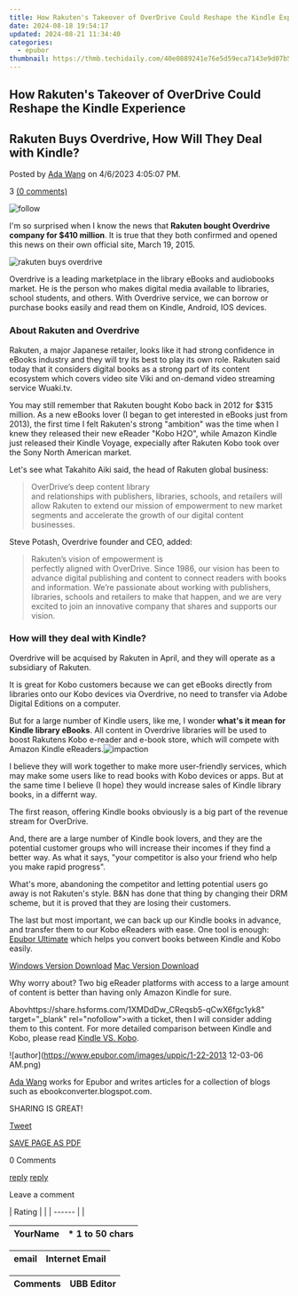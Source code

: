 ```yaml
---
title: How Rakuten's Takeover of OverDrive Could Reshape the Kindle Experience
date: 2024-08-18 19:54:17
updated: 2024-08-21 11:34:40
categories:
  - epubor
thumbnail: https://thmb.techidaily.com/40e0889241e76e5d59eca7143e9d07b55913d6df3d4a890109030eaaab30cafd.jpg
---
```


## How Rakuten's Takeover of OverDrive Could Reshape the Kindle Experience

## Rakuten Buys Overdrive, How Will They Deal with Kindle?

Posted by [Ada Wang](https://plus.google.com/+AdaWang/posts) on 4/6/2023 4:05:07 PM.

3 [(0 comments)](http://www.epubor.com/#comment-area) 



![follow](http://www.epubor.com/images/follow.png)

I'm so surprised when I know the news that **Rakuten bought Overdrive company for $410 million**. It is true that they both confirmed and opened this news on their own official site, March 19, 2015.

![rakuten buys overdrive](http://www.epubor.com/images/uppic/rakuten-and-overdrive.jpg)

Overdrive is a leading marketplace in the library eBooks and audiobooks market. He is the person who makes digital media available to libraries, school students, and others. With Overdrive service, we can borrow or purchase books easily and read them on Kindle, Android, IOS devices.

### About Rakuten and Overdrive

Rakuten, a major Japanese retailer, looks like it had strong confidence in eBooks industry and they will try its best to play its own role. Rakuten said today that it considers digital books as a strong part of its content ecosystem which covers video site Viki and on-demand video streaming service Wuaki.tv.

You may still remember that Rakuten bought Kobo back in 2012 for $315 million. As a new eBooks lover (I began to get interested in eBooks just from 2013), the first time I felt Rakuten's strong "ambition" was the time when I knew they released their new eReader "Kobo H2O", while Amazon Kindle just released their Kindle Voyage, expecially after Rakuten Kobo took over the Sony North American market. 

Let's see what Takahito Aiki said, the head of Rakuten global business:

> OverDrive’s deep content library  
> and relationships with publishers, libraries, schools, and retailers will allow Rakuten to extend our mission of empowerment to new market segments and accelerate the growth of our digital content businesses.

Steve Potash, Overdrive founder and CEO, added: 

> Rakuten’s vision of empowerment is  
> perfectly aligned with OverDrive. Since 1986, our vision has been to advance digital publishing and content to connect readers with books and information. We’re passionate about working with publishers, libraries, schools and retailers to make that happen, and we are very excited to join an innovative company that shares and supports our vision.

### How will they deal with Kindle?

Overdrive will be acquised by Rakuten in April, and they will operate as a subsidiary of Rakuten.

It is great for Kobo customers because we can get eBooks directly from libraries onto our Kobo devices via Overdrive, no need to transfer via Adobe Digital Editions on a computer. 

But for a large number of Kindle users, like me, I wonder **what's it mean for Kindle library eBooks**. All content in Overdrive libraries will be used to boost Rakutens Kobo e-reader and e-book store, which will compete with Amazon Kindle eReaders.![impaction](http://www.epubor.com/images/uppic/impaction.jpg)

I believe they will work together to make more user-friendly services, which may make some users like to read books with Kobo devices or apps. But at the same time I believe (I hope) they would increase sales of Kindle library books, in a differnt way. 

The first reason, offering Kindle books obviously is a big part of the revenue stream for OverDrive.

And, there are a large number of Kindle book lovers, and they are the potential customer groups who will increase their incomes if they find a better way. As what it says, "your competitor is also your friend who help you make rapid progress".

What's more, abandoning the competitor and letting potential users go away is not Rakuten's style. B&N has done that thing by changing their DRM scheme, but it is proved that they are losing their customers.

The last but most important, we can back up our Kindle books in advance, and transfer them to our Kobo eReaders with ease. One tool is enough: [Epubor Ultimate](https://tools.techidaily.com/epubor/ultimate/) which helps you convert books between Kindle and Kobo easily.

[Windows Version Download](https://tools.techidaily.com/epubor/ultimate/) [Mac Version Download](https://tools.techidaily.com/epubor/ultimate/) 

Why worry about? Two big eReader platforms with access to a large amount of content is better than having only Amazon Kindle for sure.

Abovhttps://share.hsforms.com/1XMDdDw\_CReqsb5-qCwX6fgc1yk8" target="\_blank" rel="nofollow">with a ticket, then I will consider adding them to this content. For more detailed comparison between Kindle and Kobo, please read [Kindle VS. Kobo](https://tools.techidaily.com/epubor/products/). 

![author](https://www.epubor.com/images/uppic/1-22-2013 12-03-06 AM.png)

[Ada Wang](https://plus.google.com/+AdaWang/posts) works for Epubor and writes articles for a collection of blogs such as ebookconverter.blogspot.com.

SHARING IS GREAT!

[Tweet](https://twitter.com/share) 

[SAVE PAGE AS PDF](https://tools.techidaily.com/epubor/products/) 



0 Comments

[reply](https://tools.techidaily.com/epubor/products/) [reply](https://tools.techidaily.com/epubor/products/) 

Leave a comment

| Rating |  |
| ------ |  |

| YourName | \*  1 to 50 chars |
| -------- | ----------------- |

| email | Internet Email |
| ----- | -------------- |

| Comments | UBB Editor |
| -------- | ---------- |

<ins class="adsbygoogle"
     style="display:block"
     data-ad-format="autorelaxed"
     data-ad-client="ca-pub-7571918770474297"
     data-ad-slot="1223367746"></ins>



<ins class="adsbygoogle"
     style="display:block"
     data-ad-client="ca-pub-7571918770474297"
     data-ad-slot="8358498916"
     data-ad-format="auto"
     data-full-width-responsive="true"></ins>
